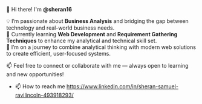 👋 Hi there! I'm **@sheran16**

💡 I’m passionate about **Business Analysis** and bridging the gap between technology and real-world business needs.  
🌱 Currently learning **Web Development** and **Requirement Gathering Techniques** to enhance my analytical and technical skill set.  
🚀 I’m on a journey to combine analytical thinking with modern web solutions to create efficient, user-focused systems.  

📫 Feel free to connect or collaborate with me — always open to learning and new opportunities!

- 📫 How to reach me https://www.linkedin.com/in/sheran-samuel-ravilincoln-493918293/

<!---
sheran16/sheran16 is a ✨ special ✨ repository because its `README.md` (this file) appears on your GitHub profile.
You can click the Preview link to take a look at your changes.
--->
